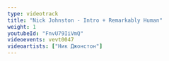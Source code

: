 ```yaml
---
type: videotrack
title: "Nick Johnston - Intro + Remarkably Human"
weight: 1
youtubeId: "FnvU79IiVmQ"
videoevents: vevt0047
videoartists: ["Ник Джонстон"]
---
```

